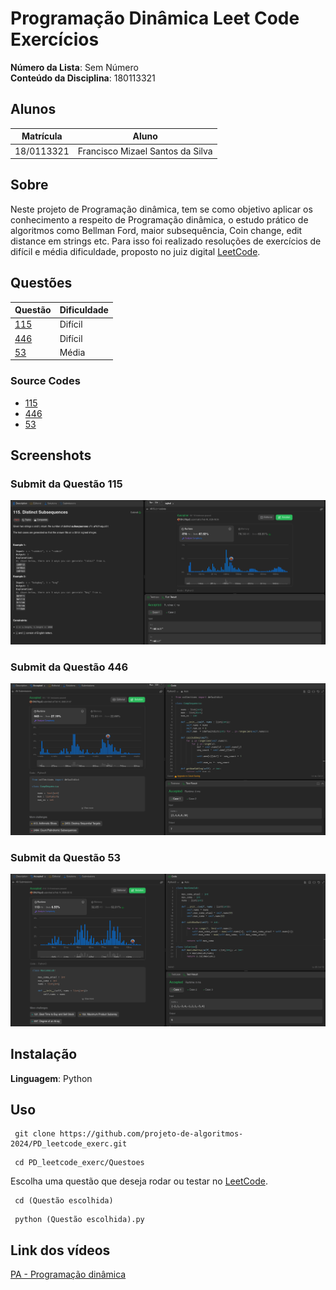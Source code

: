 # Programação Dinâmica Leet Code Exercícios

**Número da Lista**: Sem Número<br>
**Conteúdo da Disciplina**: 180113321<br>

## Alunos
|Matrícula | Aluno |
| -- | -- |
| 18/0113321  | Francisco Mizael Santos da Silva |

## Sobre 
Neste projeto de Programação dinâmica, tem se como objetivo aplicar os conhecimento a respeito de Programação dinâmica, o estudo prático de algoritmos como Bellman Ford, maior subsequência, Coin change, edit distance em strings etc. Para isso foi realizado resoluções de exercícios de difícil e média dificuldade, proposto no juiz digital [LeetCode](https://leetcode.com/).

## Questões
| Questão | Dificuldade |
| -- | -- |
| [115](https://leetcode.com/problems/distinct-subsequences/description/?envType=problem-list-v2&envId=dynamic-programming) | Difícil |
| [446](https://leetcode.com/problems/arithmetic-slices-ii-subsequence/description/?envType=problem-list-v2&envId=dynamic-programming) | Difícil |
| [53](https://leetcode.com/problems/maximum-subarray/description/?envType=problem-list-v2&envId=dynamic-programming) | Média |

### Source Codes
- [115](https://github.com/projeto-de-algoritmos-2024/PD_leetcode_exerc/blob/master/Questoes/Q115/115.py)
- [446](https://github.com/projeto-de-algoritmos-2024/PD_leetcode_exerc/blob/master/Questoes/Q446/446.py)
- [53](https://github.com/projeto-de-algoritmos-2024/PD_leetcode_exerc/blob/master/Questoes/Q53/53.py)

## Screenshots
### Submit da Questão 115
![Submissao](https://github.com/projeto-de-algoritmos-2024/PD_leetcode_exerc/blob/master/Questoes/Q115/assets/LeetCode.png "Exercicio Submetido")
<br>

### Submit da Questão 446
![Submissao](https://github.com/projeto-de-algoritmos-2024/PD_leetcode_exerc/blob/master/Questoes/Q446/assets/LeetCode.png "Exercicio Submetido")
<br>

### Submit da Questão 53
![Submissao](https://github.com/projeto-de-algoritmos-2024/PD_leetcode_exerc/blob/master/Questoes/Q53/assets/LeetCode.png "Exercicio Submetido")
<br>

## Instalação 
**Linguagem**: Python<br>


## Uso 
```
 git clone https://github.com/projeto-de-algoritmos-2024/PD_leetcode_exerc.git
```
```
 cd PD_leetcode_exerc/Questoes
```
Escolha uma questão que deseja rodar ou testar no [LeetCode](https://leetcode.com/).
```
 cd (Questão escolhida)
```
```
 python (Questão escolhida).py
```
## Link dos vídeos
[PA - Programação dinâmica]()
